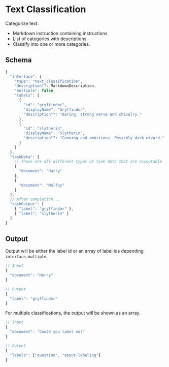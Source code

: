 # Text Classification

Categorize text.

* Markdown instruction containing instructions
* List of categories with descriptions
* Classify into one or more categories.

## Schema

```javascript
{
  "interface": {
    "type": "text_classification",
    "description"?: MarkdownDescription,
    "multiple": false,
    "labels": [
      {
        "id": "gryffindor",
        "displayName": "Gryffindor",
        "description"?: "Daring, strong nerve and chivalry."
      },
      {
        "id": "slytherin",
        "displayName": "Slytherin",
        "description"?: "Cunning and ambitious. Possibly dark wizard."
      }
    ]
  },
  "taskData": [
    // These are all different types of task data that are acceptable
    {
      "document": "Harry"
    },
    {
      "document": "Malfoy"
    }
  ],
  // After completion...
  "taskOutput": [
    { "label": "gryffindor" },
    { "label": "slytherin" }
  ]
}
```

## Output

Output will be either the label id or an array of label ids depending `interface.multiple`.

```javascript
// Input
{
  "document": "Harry"
}

// Output
{
  "label": "gryffindor"
}
```

For multiple classifications, the output will be shown as an array.

```javascript
// Input
{
  "document": "Could you label me?"
}

// Output
{
  "labels": ["question", "about-labeling"]
}
```
